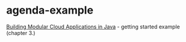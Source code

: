 agenda-example
==============

[Building Modular Cloud Applications in Java](http://shop.oreilly.com/product/0636920028086.do) - getting started example (chapter 3.)

